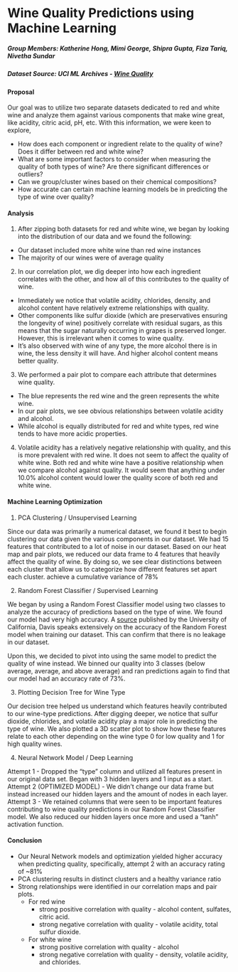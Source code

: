 # Wine Quality Predictions using Machine Learning

##### Group Members: Katherine Hong, Mimi George, Shipra Gupta, Fiza Tariq, Nivetha Sundar

##### Dataset Source: UCI ML Archives - [Wine Quality](https://archive.ics.uci.edu/dataset/186/wine+quality)

#### Proposal

Our goal was to utilize two separate datasets dedicated to red and white wine and analyze them against various components that make wine great, like acidity, citric acid, pH, etc. With this information, we were keen to explore,

- How does each component or ingredient relate to the quality of wine? Does it differ between red and white wine?
- What are some important factors to consider when measuring the quality of both types of wine? Are there significant differences or outliers?
- Can we group/cluster wines based on their chemical compositions? 
- How accurate can certain machine learning models be in predicting the type of wine over quality?

#### Analysis

1. After zipping both datasets for red and white wine, we began by looking into the distribution of our data and we found the following: 
- Our dataset included more white wine than red wine instances
- The majority of our wines were of average quality

2. In our correlation plot, we dig deeper into how each ingredient correlates with the other, and how all of this contributes to the quality of wine.

- Immediately we notice that volatile acidity, chlorides, density, and alcohol content have relatively extreme relationships with quality.
- Other components like sulfur dioxide (which are preservatives ensuring the longevity of wine) positively correlate with residual sugars, as this means that the sugar naturally occurring in grapes is preserved longer. However, this is irrelevant when it comes to wine quality.
- It’s also observed with wine of any type, the more alcohol there is in wine, the less density it will have. And higher alcohol content means better quality.

3. We performed a pair plot to compare each attribute that determines wine quality.
- The blue represents the red wine and the green represents the white wine.
- In our pair plots, we see obvious relationships between volatile acidity and alcohol.
- While alcohol is equally distributed for red and white types, red wine tends to have more acidic properties.

4. Volatile acidity has a relatively negative relationship with quality, and this is more prevalent with red wine. It does not seem to affect the quality of white wine. Both red and white wine have a positive relationship when we compare alcohol against quality. It would seem that anything under 10.0% alcohol content would lower the quality score of both red and white wine.


#### Machine Learning Optimization

1. PCA Clustering / Unsupervised Learning

Since our data was primarily a numerical dataset, we found it best to begin clustering our data given the various components in our dataset. We had 15 features that contributed to a lot of noise in our dataset. Based on our heat map and pair plots, we reduced our data frame to 4 features that heavily affect the quality of wine. By doing so, we 
see clear distinctions between each cluster that allow us to categorize how different features set apart each cluster.
achieve a cumulative variance of 78%

2. Random Forest Classifier / Supervised Learning

We began by using a Random Forest Classifier model using two classes to analyze the accuracy of predictions based on the type of wine. We found our model had very high accuracy. A [source](file:///Users/nivethasundar/Downloads/SDPIT2022-400-408.pdf) published by the University of California, Davis speaks extensively on the accuracy of the Random Forest model when training our dataset. This can confirm that there is no leakage in our dataset.

Upon this, we decided to pivot into using the same model to predict the quality of wine instead. We binned our quality into 3 classes (below average, average, and above average) and ran predictions again to find that our model had an accuracy rate of 73%.

3. Plotting Decision Tree for Wine Type

Our decision tree helped us understand which features heavily contributed to our wine-type predictions. After digging deeper, we notice that sulfur dioxide, chlorides, and volatile acidity play a major role in predicting the type of wine.
We also plotted a 3D scatter plot to show how these features relate to each other depending on the wine type 0 for low quality and 1 for high quality wines.

4. Neural Network Model / Deep Learning

Attempt 1 - Dropped the “type” column and utilized all features present in our original data set.
Began with 3 hidden layers and 1 input as a start.
Attempt 2 (OPTIMIZED MODEL) - We didn’t change our data frame but instead increased our hidden layers and the amount of nodes in each layer.
Attempt 3 - We retained columns that were seen to be important features contributing to wine quality predictions in our Random Forest Classifier model. We also reduced our hidden layers once more and used a “tanh” activation function.

#### Conclusion

- Our Neural Network models and optimization yielded higher accuracy when predicting quality, specifically, attempt 2 with an accuracy rating of ~81%
- PCA clustering results in distinct clusters and a healthy variance ratio
- Strong relationships were identified in our correlation maps and pair plots.
    - For red wine
        - strong positive correlation with quality - alcohol content, sulfates, citric acid.
        - strong negative correlation with quality - volatile acidity, total sulfur dioxide.
    - For white wine
        - strong positive correlation with quality - alcohol
        - strong negative correlation with quality - density, volatile acidity, and chlorides.
